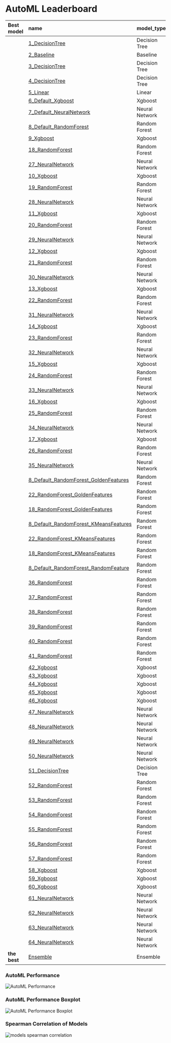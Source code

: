 # AutoML Leaderboard

| Best model   | name                                                                                     | model_type     | metric_type   |   metric_value |   train_time |
|:-------------|:-----------------------------------------------------------------------------------------|:---------------|:--------------|---------------:|-------------:|
|              | [1_DecisionTree](1_DecisionTree/README.md)                                               | Decision Tree  | rmse          |      0.17655   |         0.68 |
|              | [2_Baseline](2_Baseline/README.md)                                                       | Baseline       | rmse          |      0.705007  |         0.69 |
|              | [3_DecisionTree](3_DecisionTree/README.md)                                               | Decision Tree  | rmse          |      0.169124  |         0.66 |
|              | [4_DecisionTree](4_DecisionTree/README.md)                                               | Decision Tree  | rmse          |      0.169124  |         0.65 |
|              | [5_Linear](5_Linear/README.md)                                                           | Linear         | rmse          |      0.185766  |         0.67 |
|              | [6_Default_Xgboost](6_Default_Xgboost/README.md)                                         | Xgboost        | rmse          |      0.148858  |         0.79 |
|              | [7_Default_NeuralNetwork](7_Default_NeuralNetwork/README.md)                             | Neural Network | rmse          |      0.149428  |         0.77 |
|              | [8_Default_RandomForest](8_Default_RandomForest/README.md)                               | Random Forest  | rmse          |      0.115134  |         1.06 |
|              | [9_Xgboost](9_Xgboost/README.md)                                                         | Xgboost        | rmse          |      0.133685  |         0.85 |
|              | [18_RandomForest](18_RandomForest/README.md)                                             | Random Forest  | rmse          |      0.120136  |         1.03 |
|              | [27_NeuralNetwork](27_NeuralNetwork/README.md)                                           | Neural Network | rmse          |      0.170187  |         0.79 |
|              | [10_Xgboost](10_Xgboost/README.md)                                                       | Xgboost        | rmse          |      0.157346  |         0.79 |
|              | [19_RandomForest](19_RandomForest/README.md)                                             | Random Forest  | rmse          |      0.133101  |         1.19 |
|              | [28_NeuralNetwork](28_NeuralNetwork/README.md)                                           | Neural Network | rmse          |      0.168559  |         0.77 |
|              | [11_Xgboost](11_Xgboost/README.md)                                                       | Xgboost        | rmse          |      0.188765  |         0.86 |
|              | [20_RandomForest](20_RandomForest/README.md)                                             | Random Forest  | rmse          |      0.131749  |         1.13 |
|              | [29_NeuralNetwork](29_NeuralNetwork/README.md)                                           | Neural Network | rmse          |      0.182241  |         0.75 |
|              | [12_Xgboost](12_Xgboost/README.md)                                                       | Xgboost        | rmse          |      0.700421  |         0.78 |
|              | [21_RandomForest](21_RandomForest/README.md)                                             | Random Forest  | rmse          |      0.155729  |         1.05 |
|              | [30_NeuralNetwork](30_NeuralNetwork/README.md)                                           | Neural Network | rmse          |      0.170635  |         0.73 |
|              | [13_Xgboost](13_Xgboost/README.md)                                                       | Xgboost        | rmse          |      0.274347  |         0.9  |
|              | [22_RandomForest](22_RandomForest/README.md)                                             | Random Forest  | rmse          |      0.117702  |         1.03 |
|              | [31_NeuralNetwork](31_NeuralNetwork/README.md)                                           | Neural Network | rmse          |      0.228088  |         0.73 |
|              | [14_Xgboost](14_Xgboost/README.md)                                                       | Xgboost        | rmse          |      0.150953  |         0.8  |
|              | [23_RandomForest](23_RandomForest/README.md)                                             | Random Forest  | rmse          |      0.135651  |         1.1  |
|              | [32_NeuralNetwork](32_NeuralNetwork/README.md)                                           | Neural Network | rmse          |      0.207833  |         0.75 |
|              | [15_Xgboost](15_Xgboost/README.md)                                                       | Xgboost        | rmse          |      0.148054  |         0.82 |
|              | [24_RandomForest](24_RandomForest/README.md)                                             | Random Forest  | rmse          |      0.167455  |         1.41 |
|              | [33_NeuralNetwork](33_NeuralNetwork/README.md)                                           | Neural Network | rmse          |      0.227885  |         0.76 |
|              | [16_Xgboost](16_Xgboost/README.md)                                                       | Xgboost        | rmse          |      0.182733  |         0.8  |
|              | [25_RandomForest](25_RandomForest/README.md)                                             | Random Forest  | rmse          |      0.134702  |         1.05 |
|              | [34_NeuralNetwork](34_NeuralNetwork/README.md)                                           | Neural Network | rmse          |      0.451462  |         0.77 |
|              | [17_Xgboost](17_Xgboost/README.md)                                                       | Xgboost        | rmse          |      0.174338  |         0.84 |
|              | [26_RandomForest](26_RandomForest/README.md)                                             | Random Forest  | rmse          |      0.127359  |         1.08 |
|              | [35_NeuralNetwork](35_NeuralNetwork/README.md)                                           | Neural Network | rmse          |      0.243122  |         0.76 |
|              | [8_Default_RandomForest_GoldenFeatures](8_Default_RandomForest_GoldenFeatures/README.md) | Random Forest  | rmse          |      0.123566  |         7.67 |
|              | [22_RandomForest_GoldenFeatures](22_RandomForest_GoldenFeatures/README.md)               | Random Forest  | rmse          |      0.136833  |         1.46 |
|              | [18_RandomForest_GoldenFeatures](18_RandomForest_GoldenFeatures/README.md)               | Random Forest  | rmse          |      0.135679  |         1.12 |
|              | [8_Default_RandomForest_KMeansFeatures](8_Default_RandomForest_KMeansFeatures/README.md) | Random Forest  | rmse          |      0.12095   |         1.28 |
|              | [22_RandomForest_KMeansFeatures](22_RandomForest_KMeansFeatures/README.md)               | Random Forest  | rmse          |      0.118526  |         1.25 |
|              | [18_RandomForest_KMeansFeatures](18_RandomForest_KMeansFeatures/README.md)               | Random Forest  | rmse          |      0.118778  |         1.23 |
|              | [8_Default_RandomForest_RandomFeature](8_Default_RandomForest_RandomFeature/README.md)   | Random Forest  | rmse          |      0.119407  |         5.55 |
|              | [36_RandomForest](36_RandomForest/README.md)                                             | Random Forest  | rmse          |      0.115134  |         1.53 |
|              | [37_RandomForest](37_RandomForest/README.md)                                             | Random Forest  | rmse          |      0.114405  |         1.09 |
|              | [38_RandomForest](38_RandomForest/README.md)                                             | Random Forest  | rmse          |      0.164353  |         1.09 |
|              | [39_RandomForest](39_RandomForest/README.md)                                             | Random Forest  | rmse          |      0.117702  |         1.13 |
|              | [40_RandomForest](40_RandomForest/README.md)                                             | Random Forest  | rmse          |      0.118526  |         1.24 |
|              | [41_RandomForest](41_RandomForest/README.md)                                             | Random Forest  | rmse          |      0.125044  |         1.79 |
|              | [42_Xgboost](42_Xgboost/README.md)                                                       | Xgboost        | rmse          |      0.132654  |         1.06 |
|              | [43_Xgboost](43_Xgboost/README.md)                                                       | Xgboost        | rmse          |      0.134524  |         0.96 |
|              | [44_Xgboost](44_Xgboost/README.md)                                                       | Xgboost        | rmse          |      0.149779  |         0.92 |
|              | [45_Xgboost](45_Xgboost/README.md)                                                       | Xgboost        | rmse          |      0.146899  |         0.9  |
|              | [46_Xgboost](46_Xgboost/README.md)                                                       | Xgboost        | rmse          |      0.149926  |         0.89 |
|              | [47_NeuralNetwork](47_NeuralNetwork/README.md)                                           | Neural Network | rmse          |      0.263983  |         0.81 |
|              | [48_NeuralNetwork](48_NeuralNetwork/README.md)                                           | Neural Network | rmse          |      0.159261  |         0.83 |
|              | [49_NeuralNetwork](49_NeuralNetwork/README.md)                                           | Neural Network | rmse          |      0.173453  |         0.88 |
|              | [50_NeuralNetwork](50_NeuralNetwork/README.md)                                           | Neural Network | rmse          |      0.194293  |         0.82 |
|              | [51_DecisionTree](51_DecisionTree/README.md)                                             | Decision Tree  | rmse          |      0.141352  |         0.75 |
|              | [52_RandomForest](52_RandomForest/README.md)                                             | Random Forest  | rmse          |      0.116809  |         1.13 |
|              | [53_RandomForest](53_RandomForest/README.md)                                             | Random Forest  | rmse          |      0.114405  |         1.18 |
|              | [54_RandomForest](54_RandomForest/README.md)                                             | Random Forest  | rmse          |      0.116578  |         1.16 |
|              | [55_RandomForest](55_RandomForest/README.md)                                             | Random Forest  | rmse          |      0.115134  |         1.17 |
|              | [56_RandomForest](56_RandomForest/README.md)                                             | Random Forest  | rmse          |      0.116578  |         1.21 |
|              | [57_RandomForest](57_RandomForest/README.md)                                             | Random Forest  | rmse          |      0.115134  |         1.2  |
|              | [58_Xgboost](58_Xgboost/README.md)                                                       | Xgboost        | rmse          |      0.165005  |         0.93 |
|              | [59_Xgboost](59_Xgboost/README.md)                                                       | Xgboost        | rmse          |      0.164295  |         0.94 |
|              | [60_Xgboost](60_Xgboost/README.md)                                                       | Xgboost        | rmse          |      0.164177  |         0.94 |
|              | [61_NeuralNetwork](61_NeuralNetwork/README.md)                                           | Neural Network | rmse          |      0.152606  |         0.86 |
|              | [62_NeuralNetwork](62_NeuralNetwork/README.md)                                           | Neural Network | rmse          |      0.241705  |         0.86 |
|              | [63_NeuralNetwork](63_NeuralNetwork/README.md)                                           | Neural Network | rmse          |      0.265339  |         0.87 |
|              | [64_NeuralNetwork](64_NeuralNetwork/README.md)                                           | Neural Network | rmse          |      0.215439  |         0.89 |
| **the best** | [Ensemble](Ensemble/README.md)                                                           | Ensemble       | rmse          |      0.0971189 |         8.26 |

### AutoML Performance
![AutoML Performance](ldb_performance.png)

### AutoML Performance Boxplot
![AutoML Performance Boxplot](ldb_performance_boxplot.png)

### Spearman Correlation of Models
![models spearman correlation](correlation_heatmap.png)


